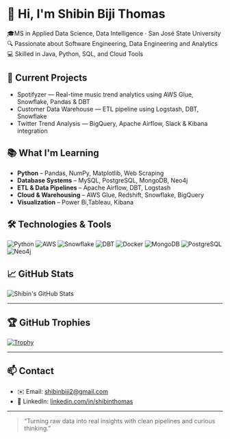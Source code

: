 # 👋 Hi, I'm Shibin Biji Thomas

🎓MS in Applied Data Science, Data Intelligence · San José State University  
🔍 Passionate about Software Engineering, Data Engineering and Analytics  
💻 Skilled in Java, Python, SQL, and Cloud Tools  

## 💼 Current Projects

- Spotifyzer — Real-time music trend analytics using AWS Glue, Snowflake, Pandas & DBT  
- Customer Data Warehouse — ETL pipeline using Logstash, DBT, Snowflake  
- Twitter Trend Analysis — BigQuery, Apache Airflow, Slack & Kibana integration

## 📚 What I'm Learning

- **Python** – Pandas, NumPy, Matplotlib, Web Scraping
- **Database Systems** – MySQL, PostgreSQL, MongoDB, Neo4j
- **ETL & Data Pipelines** – Apache Airflow, DBT, Logstash
- **Cloud & Warehousing** – AWS Glue, Redshift, Snowflake, BigQuery
- **Visualization** – Power Bi,Tableau, Kibana

## 🛠️ Technologies & Tools
![Python](https://img.shields.io/badge/Python-blue?logo=python)
![AWS](https://img.shields.io/badge/AWS-232F3E?logo=amazon-aws)
![Snowflake](https://img.shields.io/badge/Snowflake-29BEB0?logo=snowflake)
![DBT](https://img.shields.io/badge/DBT-orange?logo=dbt)
![Docker](https://img.shields.io/badge/Docker-2496ED?logo=docker)
![MongoDB](https://img.shields.io/badge/MongoDB-47A248?logo=mongodb)
![PostgreSQL](https://img.shields.io/badge/PostgreSQL-336791?logo=postgresql)
![Neo4j](https://img.shields.io/badge/Neo4j-008CC1?logo=neo4j)


## 📈 GitHub Stats

![Shibin's GitHub Stats](https://github-readme-stats.vercel.app/api?username=Shibin506&show_icons=true&theme=radical)

---

## 🏆 GitHub Trophies

[![Trophy](https://github-profile-trophy.vercel.app/?username=Shibin506&theme=dracula&margin-w=15)](https://github.com/ryo-ma/github-profile-trophy)

---

## 📫 Contact

- ✉️ Email: shibinbiji2@gmail.com 
- 💼 LinkedIn: [linkedin.com/in/shibinthomas](https://www.linkedin.com/in/shibinthomas)

---

> “Turning raw data into real insights with clean pipelines and curious thinking.”

